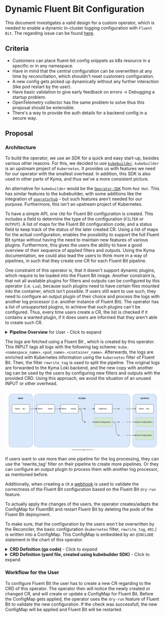 # Dynamic Fluent Bit Configuration

This document investigates a valid design for a custom operator, which is needed to enable a dynamic in-cluster logging configuration with `Fluent Bit`. The regarding issue can be found [here](https://github.com/kyma-project/kyma/issues/11105).

## Criteria
- Customers can place fluent-bit config snippets as k8s resource in a specific or in any namespace.
- Have in mind that the central configuration can be overwritten at any time by reconciliation, which shouldn't reset customers configuration.
- A new config gets picked up dynamically without any further interaction (like pod restart by the user).
- Have basic validation to give early feedback on errors -> Debugging a startup problem.
- OpenTelemetry collector has the same problem to solve thus this proposal should be extensible.
- There's a way to provide the auth details for a backend config in a secure way.

## Proposal

### Architecture

To build the operator, we use an SDK for a quick and easy start-up, besides various other reasons. For this, we decided to use [`kubebuilder`](https://github.com/kubernetes-sigs/kubebuilder). `kubebuilder` is an upstream project of `Kubernetes`. It provides us with features we need for our operator with the smallest overhead. In addition, this SDK is also used in other parts of Kyma, and thus we've a more consistent picture.

An alternative for `kubebuilder` would be the [`Operator-SDK`](https://github.com/operator-framework/operator-sdk) from `Red Hat`. This has similar features to the kubebuilder, with some additions like the integration of [`operatorhub`](https://operatorhub.io/) - but such features aren't needed for our purpose. Furthermore, this isn't an upstream project of Kubernetes.

To have a simple API, one `CRD` for Fluent Bit configuration is created. This includes a field to determine the type of the configuration (`FILTER` or `OUTPUT`). A list of maps for the Fluent Bit configuration code, and a status field to keep track of the status of the later created CR.
Using a list of maps for the actual configuration, enables the possibility to support the full Fluent Bit syntax without having the need to maintain new features of various plugins. Furthermore, this gives the users the ability to have a good overview of their sequence of applied filters and outputs. Using the Kyma documentation, we could also lead the users to think more in a way of pipelines, in such that they create one CR for each Fluent Bit pipeline.

One constraint of this operator is, that it doesn't support dynamic plugins, which require to be loaded into the Fluent Bit image. Another constraint is, that not all available plugins for filters and outputs can be configured by this operator (i.e. `Lua`), because such plugins need to have certain files mounted into the container, which isn't possible. If users still want to use such, they need to configure an output plugin of their choice and process the logs with another log processor (i.e. another instance of Fluent Bit). The operator has a list of unsupported plugins, to achieve that such plugins can't be configured. Thus, every time users create a CR, the list is checked if it contains a wanted plugin, if it does users are informed that they aren't able to create such CR.

<details>
<summary><b>Pipeline Overview</b> for User - Click to expand</summary>

![Thank you](images/fluentbit_CR_overview.svg)
</details>  

The logs are fetched using a Fluent Bit  , which is created by this operator. This INPUT tags all logs with the following tag scheme: `kube.<namespace_name>.<pod_name>.<container_name>`. Afterwards, the logs are enriched with Kubernetes information using the `kubernetes` filter of Fluent Bit. Then, the filter `rewrite_tag` is used to split the pipeline. The original logs are forwarded to the Kyma Loki backend, and the new copy with another tag can be used by the users by configuring new filters and outputs with the provided CRD. Using this approach, we avoid the situation of an unused INPUT or other overhead.

![Fluent Bit Pipeline Architecture](images/fluentbit_dynamic_config.svg)

If users want to use more than one pipeline for the log processing, they can use the 'rewrite_tag' filter on their pipeline to create more pipelines. Or they can configure an output plugin to process them with another log processor, as mentioned before.

Additionally, when creating a `CR` a [webhook](https://book.kubebuilder.io/cronjob-tutorial/webhook-implementation.html) is used to validate the correctness of the Fluent Bit configuration based on the Fluent Bit `dry-run` feature.

To actually apply the changes of the users, the operator creates/adapts the ConfigMap for FluentBit and restart Fluent Bit by deleting the pods of the Fluent Bit deployment.

To make sure, that the configuration by the users won't be overwritten by the Reconciler, the basic configuration (`kubernetes` filter, `rewrite_tag`, etc.) is written into a ConfigMap. This ConfigMap is embedded by an `@INCLUDE` statement in the chart of this operator.

<details>
  <summary><b>CRD Definition (go code) </b>- Click to expand</summary>

```go
package v1alpha1

import (
	metav1 "k8s.io/apimachinery/pkg/apis/meta/v1"
)

// EDIT THIS FILE!  THIS IS SCAFFOLDING FOR YOU TO OWN!
// NOTE: json tags are required.  Any new fields you add must have json tags for the fields to be serialized.

// LoggingConfigurationSpec defines the desired state of LoggingConfiguration
type LoggingConfigurationSpec struct {
	Sections []Section `json:"sections,omitempty"`
}

type Section struct {
	Type    string  `json:"type,omitempty"`
	Entries []Entry `json:"entries,omitempty"`
}

type Entry struct {
	Name        string      `json:"name,omitempty"`
	Value       string      `json:"value,omitempty"`
	SecretValue SecretValue `json:"secretValue,omitempty"`
}

type SecretValue struct {
	Name      string `json:"name,omitempty"`
	Namespace string `json:"namespace,omitempty"`
	Key       string `json:"key,omitempty"`
}

// LoggingConfigurationStatus defines the observed state of LoggingConfiguration
type LoggingConfigurationStatus struct {
	// INSERT ADDITIONAL STATUS FIELD - define observed state of cluster
	// Important: Run "make" to regenerate code after modifying this file
}

//+kubebuilder:object:root=true
//+kubebuilder:subresource:status

// LoggingConfiguration is the Schema for the loggingconfigurations API
type LoggingConfiguration struct {
	metav1.TypeMeta   `json:",inline"`
	metav1.ObjectMeta `json:"metadata,omitempty"`

	Spec   LoggingConfigurationSpec   `json:"spec,omitempty"`
	Status LoggingConfigurationStatus `json:"status,omitempty"`
}

//+kubebuilder:object:root=true

// LoggingConfigurationList contains a list of LoggingConfiguration
type LoggingConfigurationList struct {
	metav1.TypeMeta `json:",inline"`
	metav1.ListMeta `json:"metadata,omitempty"`
	Items           []LoggingConfiguration `json:"items"`
}

func init() {
	SchemeBuilder.Register(&LoggingConfiguration{}, &LoggingConfigurationList{})
}
```
</details>


<details>
  <summary><b>CRD Definition (yaml file, created using kubebuilder SDK)</b> - Click to expand</summary>

```yaml
---
apiVersion: apiextensions.k8s.io/v1
kind: CustomResourceDefinition
metadata:
  annotations:
    controller-gen.kubebuilder.io/version: v0.4.1
  creationTimestamp: null
  name: loggingconfigurations.telemetry.kyma-project.io
spec:
  group: telemetry.kyma-project.io
  names:
    kind: LoggingConfiguration
    listKind: LoggingConfigurationList
    plural: loggingconfigurations
    singular: loggingconfiguration
  scope: Namespaced
  versions:
  - name: v1alpha1
    schema:
      openAPIV3Schema:
        description: LoggingConfiguration is the Schema for the loggingconfigurations
          API
        properties:
          apiVersion:
            description: 'APIVersion defines the versioned schema of this representation
              of an object. Servers should convert recognized schemas to the latest
              internal value, and may reject unrecognized values. More info: https://git.k8s.io/community/contributors/devel/sig-architecture/api-conventions.md#resources'
            type: string
          kind:
            description: 'Kind is a string value representing the REST resource this
              object represents. Servers may infer this from the endpoint the client
              submits requests to. Cannot be updated. In CamelCase. More info: https://git.k8s.io/community/contributors/devel/sig-architecture/api-conventions.md#types-kinds'
            type: string
          metadata:
            type: object
          spec:
            description: LoggingConfigurationSpec defines the desired state of LoggingConfiguration
            properties:
              sections:
                items:
                  properties:
                    entries:
                      items:
                        properties:
                          name:
                            type: string
                          secretValue:
                            properties:
                              key:
                                type: string
                              name:
                                type: string
                              namespace:
                                type: string
                            type: object
                          value:
                            type: string
                        type: object
                      type: array
                    type:
                      type: string
                  type: object
                type: array
            type: object
          status:
            description: LoggingConfigurationStatus defines the observed state of
              LoggingConfiguration
            type: object
        type: object
    served: true
    storage: true
    subresources:
      status: {}
status:
  acceptedNames:
    kind: ""
    plural: ""
  conditions: []
  storedVersions: []
```
</details>

 

### Workflow for the User

To configure Fluent Bit the user has to create a new CR regarding to the CRD of this operator. The operator then will notice the newly created or changed CR, and will create or update a ConfigMap for Fluent Bit. Before the ConfigMap gets applied, the operator uses the `dry-run` feature of Fluent Bit to validate the new configuration. If the check was successfull, the new ConfigMap will be applied and Fluent Bit will be restarted.
